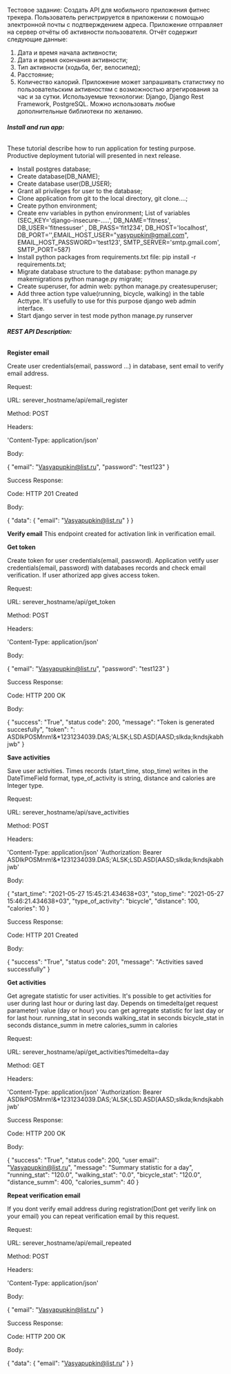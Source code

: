 Тестовое задание:
Создать API для мобильного приложения фитнес трекера.
Пользователь регистрируется в приложении с помощью электронной почты с подтверждением адреса.
Приложение отправляет на сервер отчёты об активности пользователя.
Отчёт содержит следующие данные:
1. Дата и время начала активности;
2. Дата и время окончания активности;
3. Тип активности (ходьба, бег, велосипед);
4. Расстояние;
5. Количество калорий.
Приложение может запрашивать статистику по пользовательским активностям с возможностью агрегирования за час и за сутки.
Используемые технологии: Django, Django Rest Framework, PostgreSQL.
Можно использовать любые дополнительные библиотеки по желанию.

###### **_Install and run app:_**

These tutorial describe how to run application for testing purpose. 
Productive deployment tutorial will presented in next release.

- Install postgres database;
- Create database(DB_NAME);
- Create database user(DB_USER);
- Grant all privileges for user to the database;
- Clone application from git to the local directory, git clone....;
- Create python environment;
- Create env variables in python environment;
List of variables (SEC_KEY='django-insecure-.....', DB_NAME='fitness', 
DB_USER='fitnessuser' , DB_PASS='fit1234',
DB_HOST='localhost', DB_PORT='',EMAIL_HOST_USER="vasypupkin@gmail.com", 
  EMAIL_HOST_PASSWORD='test123', SMTP_SERVER='smtp.gmail.com', SMTP_PORT=587)
- Install python packages from requirements.txt file:
pip install -r requirements.txt;
- Migrate database structure to the database:
python manage.py makemigrations
python manage.py migrate;
- Create superuser, for admin web:
python manage.py createsuperuser;
- Add three action type value(running, bicycle, walking) in the table Acttype.
It's usefully to use for this purpose django web admin interface. 
- Start django server in test mode
python manage.py runserver



###### **_REST API Description:_**

**Register email**

Create user credentials(email, password ...) in database, sent email to verify email address.

Request:

URL: serever_hostname/api/email_register

Method: POST

Headers:

'Content-Type: application/json'

Body:

{
    "email": "Vasyapupkin@list.ru",
    "password": "test123"
}

Success Response:

Code: HTTP 201 Created

Body:

{
    "data": {
        "email": "Vasyapupkin@list.ru"
    }
}


**Verify email**
This endpoint created for activation link in verification email.


**Get token**

Create token for user credentials(email, password). Application vetify 
user credentials(email, password) with databases records and check email verification.
If user athorized app gives access token. 

Request:

URL: serever_hostname/api/get_token

Method: POST

Headers:

'Content-Type: application/json'

Body:

{
    "email": "Vasyapupkin@list.ru",
    "password": "test123"
}

Success Response:

Code: HTTP 200 OK

Body:

{
    "success": "True",
    "status code": 200,
    "message": "Token is generated succesfully",
    "token": ": ASDIkPOSMnm!&*1231234039.DAS;'ALSK;LSD.ASD[AASD;slkda;lkndsjkabhjwb"
}


**Save activities**

Save user activities. Times records (start_time, stop_time) writes in the DateTimeField format,
type_of_activity is string, distance and calories are Integer type.

Request:

URL: serever_hostname/api/save_activities

Method: POST

Headers:

'Content-Type: application/json'
'Authorization: Bearer ASDIkPOSMnm!&*1231234039.DAS;'ALSK;LSD.ASD[AASD;slkda;lkndsjkabhjwb'

Body:

{
    "start_time": "2021-05-27 15:45:21.434638+03",
    "stop_time": "2021-05-27 15:46:21.434638+03",
    "type_of_activity": "bicycle",
    "distance": 100,
    "calories": 10
}

Success Response:

Code: HTTP 201 Created

Body:

{
    "success": "True",
    "status code": 201,
    "message": "Activities saved successfully"
}


**Get activities**

Get agregate statistic for user activities. It's possible to get activities for user during last hour
or during last day. Depends on timedelta(get request parameter) value (day or hour) you can get agrregate statistic
for last day or for last hour.
running_stat in seconds
walking_stat in seconds
bicycle_stat in seconds
distance_summ in metre
calories_summ in calories

Request:

URL: serever_hostname/api/get_activities?timedelta=day

Method: GET

Headers:

'Content-Type: application/json'
'Authorization: Bearer ASDIkPOSMnm!&*1231234039.DAS;'ALSK;LSD.ASD[AASD;slkda;lkndsjkabhjwb'


Success Response:

Code: HTTP 200 OK

Body:

{
    "success": "True",
    "status code": 200,
    "user email": "Vasyapupkin@list.ru",
    "message": "Summary statistic for a day",
    "running_stat": "120.0",
    "walking_stat": "0.0",
    "bicycle_stat": "120.0",
    "distance_summ": 400,
    "calories_summ": 40
}



**Repeat verification email**

If you dont verify email address during registration(Dont  get verify link on your email) you can
repeat verification email by this request.

Request:

URL: serever_hostname/api/email_repeated

Method: POST

Headers:

'Content-Type: application/json'

Body:

{
    "email": "Vasyapupkin@list.ru"
}

Success Response:

Code: HTTP 200 OK

Body:

{
    "data": {
        "email": "Vasyapupkin@list.ru"
    }
}

